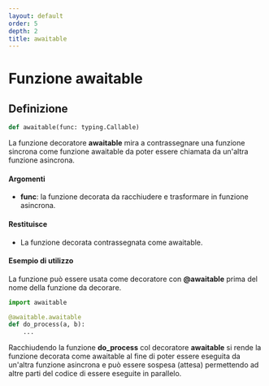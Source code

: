 ```yaml
---
layout: default
order: 5
depth: 2
title: awaitable
---
```


# Funzione awaitable

## Definizione

```python
def awaitable(func: typing.Callable)
```

La funzione decoratore **awaitable** mira a contrassegnare una funzione
sincrona come funzione awaitable da poter essere chiamata da un'altra
funzione asincrona.

#### Argomenti

- **func**: la funzione decorata da racchiudere e trasformare in funzione
            asincrona.

#### Restituisce

- La funzione decorata contrassegnata come awaitable.

#### Esempio di utilizzo

La funzione può essere usata come decoratore con **@awaitable** prima del nome
della funzione da decorare.

```python
import awaitable

@awaitable.awaitable
def do_process(a, b):
    ...
```

Racchiudendo la funzione **do_process** col decoratore **awaitable** si rende
la funzione decorata come awaitable al fine di poter essere eseguita da
un'altra funzione asincrona e può essere sospesa (attesa) permettendo ad altre
parti del codice di essere eseguite in parallelo.
